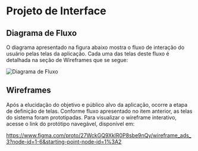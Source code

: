 
# Projeto de Interface

## Diagrama de Fluxo

O diagrama apresentado na figura abaixo mostra o fluxo de interação do usuário pelas telas da aplicação. Cada uma das telas deste fluxo é detalhada na seção de Wireframes que se segue:

![Diagrama de Fluxo](https://github.com/ICEI-PUC-Minas-PMV-ADS/pmv-ads-2023-1-e3-proj-mov-t3-grupo2/blob/main/docs/img/fluxo_telas.jpg)



## Wireframes

Após a elucidação do objetivo e público alvo da aplicação, ocorre a etapa de definição de telas. Conforme fluxo apresentado no item anterior, as telas do sistema foram prototipadas. Para visualizar o wireframe interativo, acesse o link do protótipo navegável, disponível em:

https://www.figma.com/proto/27WckGQ9XklR0P8sbe9nQy/wireframe_ads_3?node-id=1-6&starting-point-node-id=1%3A2

